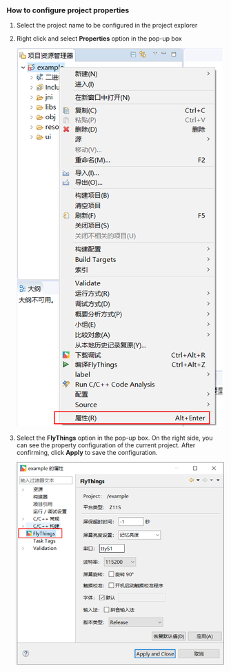 
###  How to configure project properties

1. Select the project name to be configured in the project explorer  

2. Right click and select **Properties** option in the pop-up box 

   ![](assets/set_project_properties.png)  

3. Select the **FlyThings** option in the pop-up box. On the right side, you can see the property configuration of the current project. After confirming, click **Apply** to save the configuration.  

    ![](assets/set_project_properties2.png)

